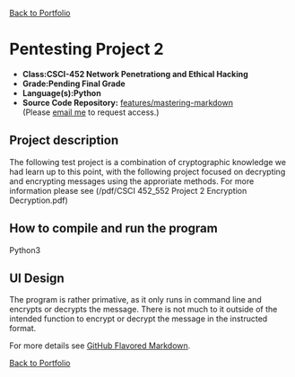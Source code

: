 [Back to Portfolio](./)

Pentesting Project 2
===============

-   **Class:CSCI-452 Network Penetrationg and Ethical Hacking** 
-   **Grade:Pending Final Grade** 
-   **Language(s):Python** 
-   **Source Code Repository:** [features/mastering-markdown](https://github.com/PJB02/Project2---Network-Pen)  
    (Please [email me](mailto:JABraddock@csustudent.net?subject=GitHub%20Access) to request access.)

## Project description

The following test project is a combination of cryptographic knowledge we had learn up to this point, with the following project focused on decrypting and encrypting messages using the approriate methods. For more information please see (/pdf/CSCI 452_552 Project 2 Encryption Decryption.pdf)

## How to compile and run the program

Python3 <whatever file you want goes here>

## UI Design

The program is rather primative, as it only runs in command line and encrypts or decrypts the message. There is not much to it outside of the intended function to encrypt or decrypt the message in the instructed format. 

For more details see [GitHub Flavored Markdown](https://guides.github.com/features/mastering-markdown/).

[Back to Portfolio](./)
